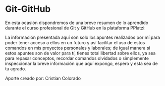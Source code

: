 # Git-GitHub

En esta ocasión dispondremos de una breve resumen de lo aprendido durante el curso profesional de Git y GitHub en la plataforma PPlatzi:

La información presentada aquí son solo los apuntes realizados por mí para poder tener acceso a ellos en un futuro y así facilitar el uso de estos comandos en mis proyectos personales y laborales; de igual manera si estos apuntes son de valor para tí, tienes total libertad sobre ellos, ya sea para repasar conceptos, recordar comandos olvidados o simplemente inspeccionar la breve información que aquí expongo, espero y esta sea de tu agrado.

Aporte creado por: Cristian Colorado